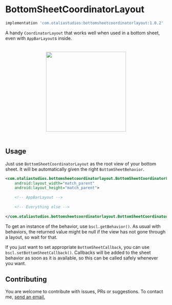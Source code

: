 <!-- markdown-preview README.md -->
# BottomSheetCoordinatorLayout

```groovy
implementation 'com.otaliastudios:bottomsheetcoordinatorlayout:1.0.2'
```

A handy `CoordinatorLayout` that works well when used in a bottom sheet, even with `AppBarLayout`s inside.

<p align="center">
  <img src="art/bottom1.gif" width="250" vspace="20">
</p>

## Usage

Just use `BottomSheetCoordinatorLayout` as the root view of your bottom sheet. It will be automatically
given the right `BottomSheetBehavior`.

```xml
<com.otaliastudios.bottomsheetcoordinatorlayout.BottomSheetCoordinatorLayout
    android:layout_width="match_parent"
    android:layout_height="match_parent">
    
    <!-- AppBarLayout -->
    
    <!-- Everything else -->
    
</com.otaliastudios.bottomsheetcoordinatorlayout.BottomSheetCoordinatorLayout>
```

To get an instance of the behavior, use `bscl.getBehavior()`.
As usual with behaviors, the returned value might be null if the view has not gone through a layout,
so wait for that.

If you just want to set appropriate `BottomSheetCallback`, you can use `bscl.setBottomSheetCallback()`.
Callbacks will be added to the sheet behavior as soon as it is available, so this can be called safely
whenever you want.

## Contributing

You are welcome to contribute with issues, PRs or suggestions. To contact me, <a href="mailto:mat.iavarone@gmail.com">send an email.</a>